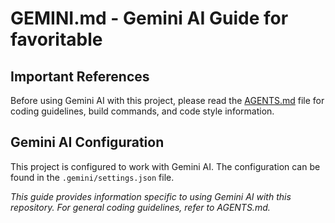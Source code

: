 # GEMINI.md - Gemini AI Guide for favoritable

## Important References

Before using Gemini AI with this project, please read the [AGENTS.md](/Users/trystan2k/Documents/Thiago/Repos/favoritable/AGENTS.md) file for coding guidelines, build commands, and code style information.

## Gemini AI Configuration

This project is configured to work with Gemini AI. The configuration can be found in the `.gemini/settings.json` file.

_This guide provides information specific to using Gemini AI with this repository. For general coding guidelines, refer to AGENTS.md._
